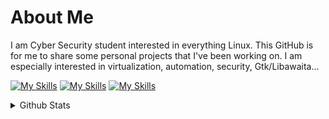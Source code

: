 # About Me

I am Cyber Security student interested in everything Linux. This GitHub is for me to share some personal projects that I've been working on. I am especially interested in virtualization, automation, security, Gtk/Libawaita...


[![My Skills](https://skillicons.dev/icons?i=c,bash,python)](https://skillicons.dev)
[![My Skills](https://skillicons.dev/icons?i=gtk)](https://skillicons.dev)
[![My Skills](https://skillicons.dev/icons?i=linux)](https://skillicons.dev)

<details>
  <summary>Github Stats</summary>
  
  <a href="#">![Github stats](https://github-readme-stats.vercel.app/api?username=MaxBrandtner&theme=blueberry&count_private=true&hide_border=true&line_height=20)</a>
  <a href="#">![Top Langs](https://github-readme-stats.vercel.app/api/top-langs/?username=MaxBrandtner&layout=compact&theme=blueberry&count_private=true&hide_border=true)</a>
</details>
